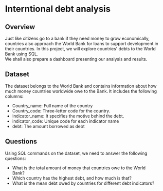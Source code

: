 # Interntional debt analysis
## Overview
Just like citizens go to a bank if they need money to grow economically, countries also approach the World Bank for loans to support development in their countries. In this project, we will explore countries' debts to the World Bank using SQL. <br/> We shall also prepare a dashboard presenting our analysis and results.

## Dataset
The dataset belongs to the World Bank and contains information about how much money countries worldwide owe to the Bank. It includes the following columns:
- Country_name: Full name of the country
- Country_code: Three-letter code for the country.
- Indicator_name: It specifies the motive behind the debt.
- indicator_code: Unique code for each indicator name
- debt: The amount borrowed as debt

## Questions
Using SQL commands on the dataset, we need to answer the following questions:
- What is the total amount of money that countries owe to the World Bank?
- Which country has the highest debt, and how much is that?
- What is the mean debt owed by countries for different debt indicators?

